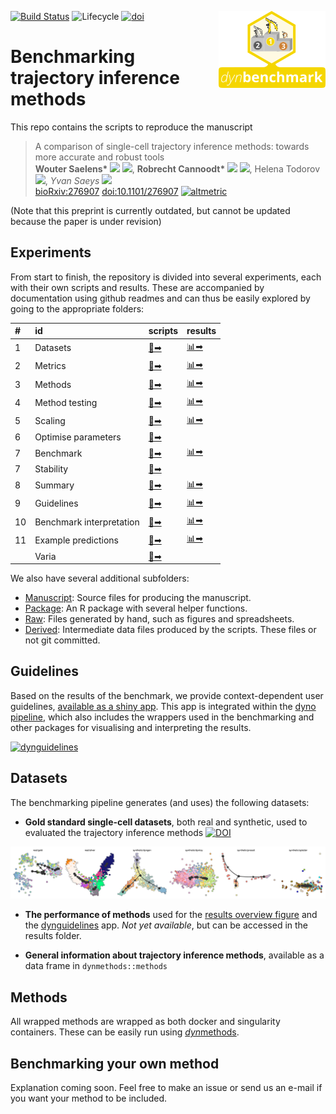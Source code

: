 
<!-- README.md is generated from README.Rmd. Please edit that file -->

[![Build
Status](https://api.travis-ci.org/dynverse/dynbenchmark.svg)](https://travis-ci.org/dynverse/dynbenchmark)
![Lifecycle](https://img.shields.io/badge/lifecycle-experimental-orange.svg)
<a href = "package/man/figures/logo.svg"><img src="package/man/figures/logo.png" align="right" /></a>
[![doi](https://zenodo.org/badge/doi/10.1101/276907.svg)](https://doi.org/10.1101/276907)

# Benchmarking trajectory inference methods

This repo contains the scripts to reproduce the manuscript

> A comparison of single-cell trajectory inference methods: towards more
> accurate and robust tools  
> <strong> Wouter Saelens\* </strong>
> <a href='https://orcid.org/0000-0002-7114-6248'><img src='https://github.com/dynverse/dynmethods/raw/master/man/figures/orcid_logo.svg?sanitize=true' height='16'></a>
> <a href='https://github.com/zouter'><img src='https://github.com/dynverse/dynmethods/raw/master/man/figures/github_logo.png' height='16'></a>,
> <strong> Robrecht Cannoodt\* </strong>
> <a href='https://orcid.org/0000-0003-3641-729X'><img src='https://github.com/dynverse/dynmethods/raw/master/man/figures/orcid_logo.svg?sanitize=true' height='16'></a>
> <a href='https://github.com/rcannood'><img src='https://github.com/dynverse/dynmethods/raw/master/man/figures/github_logo.png' height='16'></a>,
> Helena Todorov
> <a href='https://github.com/Helena-todd'><img src='https://github.com/dynverse/dynmethods/raw/master/man/figures/github_logo.png' height='16'></a>,
> <em> Yvan Saeys </em>
> <a href='https://github.com/saeyslab'><img src='https://github.com/dynverse/dynmethods/raw/master/man/figures/github_logo.png' height='16'></a>  
> [bioRxiv:276907](https://www.biorxiv.org/content/early/2018/03/05/276907)
> [doi:10.1101/276907](https://doi.org/10.1101/276907)
> [![altmetric](https://badges.altmetric.com/?size=100&score=101&types=btttttwg&style=bar)](https://altmetric.com/details/33972849)

(Note that this preprint is currently outdated, but cannot be updated
because the paper is under revision)

## Experiments

From start to finish, the repository is divided into several
experiments, each with their own scripts and results. These are
accompanied by documentation using github readmes and can thus be easily
explored by going to the appropriate
folders:

| \# | id                       | scripts                                   | results                                                                                        |
| :- | :----------------------- | :---------------------------------------- | :--------------------------------------------------------------------------------------------- |
| 1  | Datasets                 | [📄➡](scripts/01-datasets)                 | [📊➡](https://github.com/dynverse/dynbenchmark_results/tree/master/01-datasets)                 |
| 2  | Metrics                  | [📄➡](scripts/02-metrics)                  | [📊➡](https://github.com/dynverse/dynbenchmark_results/tree/master/02-metrics)                  |
| 3  | Methods                  | [📄➡](scripts/03-methods)                  | [📊➡](https://github.com/dynverse/dynbenchmark_results/tree/master/03-methods)                  |
| 4  | Method testing           | [📄➡](scripts/04-method_testing)           | [📊➡](https://github.com/dynverse/dynbenchmark_results/tree/master/04-method_testing)           |
| 5  | Scaling                  | [📄➡](scripts/05-scaling)                  | [📊➡](https://github.com/dynverse/dynbenchmark_results/tree/master/05-scaling)                  |
| 6  | Optimise parameters      | [📄➡](scripts/06-optimise_parameters)      |                                                                                                |
| 7  | Benchmark                | [📄➡](scripts/07-benchmark)                | [📊➡](https://github.com/dynverse/dynbenchmark_results/tree/master/07-benchmark)                |
| 7  | Stability                | [📄➡](scripts/07b-stability)               |                                                                                                |
| 8  | Summary                  | [📄➡](scripts/08-summary)                  | [📊➡](https://github.com/dynverse/dynbenchmark_results/tree/master/08-summary)                  |
| 9  | Guidelines               | [📄➡](scripts/09-guidelines)               | [📊➡](https://github.com/dynverse/dynbenchmark_results/tree/master/09-guidelines)               |
| 10 | Benchmark interpretation | [📄➡](scripts/10-benchmark_interpretation) | [📊➡](https://github.com/dynverse/dynbenchmark_results/tree/master/10-benchmark_interpretation) |
| 11 | Example predictions      | [📄➡](scripts/11-example_predictions)      | [📊➡](https://github.com/dynverse/dynbenchmark_results/tree/master/11-example_predictions)      |
|    | Varia                    | [📄➡](scripts/varia)                       |                                                                                                |

We also have several additional subfolders:

  - [Manuscript](manuscript): Source files for producing the manuscript.
  - [Package](package): An R package with several helper functions.
  - [Raw](raw): Files generated by hand, such as figures and
    spreadsheets.
  - [Derived](derived): Intermediate data files produced by the scripts.
    These files or not git committed.

## Guidelines

Based on the results of the benchmark, we provide context-dependent user
guidelines, [available as a shiny
app](https://github.com/dynverse/dynguidelines). This app is integrated
within the [dyno pipeline](https://github.com/dynverse/dyno), which also
includes the wrappers used in the benchmarking and other packages for
visualising and interpreting the
results.

[![dynguidelines](https://github.com/dynverse/dynguidelines/raw/master/man/figures/demo.gif)](https://github.com/dynverse/dynguidelines)

## Datasets

The benchmarking pipeline generates (and uses) the following datasets:

  - **Gold standard single-cell datasets**, both real and synthetic,
    used to evaluated the trajectory inference methods
    [![DOI](https://zenodo.org/badge/DOI/10.5281/zenodo.1211533.svg)](https://doi.org/10.5281/zenodo.1211533)

![datasets](package/man/figures/datasets.png)

  - **The performance of methods** used for the [results overview
    figure](NA) and the
    [dynguidelines](https://www.github.com/dynverse/dynguidelines) app.
    *Not yet available*, but can be accessed in the results folder.

  - **General information about trajectory inference methods**,
    available as a data frame in `dynmethods::methods`

## Methods

All wrapped methods are wrapped as both docker and singularity
containers. These can be easily run using
[*dyn*methods](https://github.com/dynverse/dynmethods).

## Benchmarking your own method

Explanation coming soon. Feel free to make an issue or send us an e-mail
if you want your method to be included.
